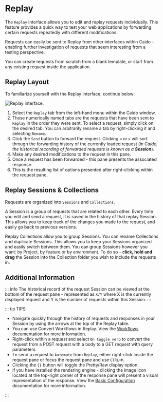 # Replay

The `Replay` interface allows you to edit and replay requests individually. This feature provides a quick way to test your web applications by forwarding certain requests repeatedly with different modifications.

Requests can easily be sent to Replay from other interfaces within Caido - enabling further investigation of requests that seem interesting from a testing perspective.

You can create requests from scratch from a blank template, or start from any existing request inside the application.

## Replay Layout

To familiarize yourself with the Replay interface, continue below:

<img alt="Replay interface." src="/_images/replay_interface.png" center/>

1. Select the `Replay` tab from the left-hand menu within the Caido window.
2. These numerically named tabs are the requests that have been sent to `Replay` in the order they were sent. To select a request, simply click on the desired tab. You can arbitrarily rename a tab by right-clicking it and selecting `Rename`.
3. Click the `Send` button to forward the request. Clicking `<` or `>` will sort through the forwarding history of the currently loaded request (_in Caido, the historical recording of forwarded requests is known as a **Session**_).
4. Make any desired modifications to the request in this pane.
5. Once a request has been forwarded - this pane presents the associated response.
6. This is the resulting list of options presented after right-clicking within the request pane.

## Replay Sessions & Collections

Requests are organized into `Sessions` and `Collections`.

A Session is a group of requests that are related to each other. Every time you edit and send a request, it is saved in the history of that replay Session. This allows you to keep track of the changes you made to the request, and easily go back to previous versions.

Replay Collections allow you to group Sessions. You can rename Collections and duplicate Sessions. This allows you to keep your Sessions organized and easily switch between them. You can group Sessions however you want: by Project, by feature or by environment. To do so - **click, hold and drag** the Session into the Collection folder you wish to include the requests in.

## Additional Information

::: info
The historical record of the request Session can be viewed at the bottom of the request pane - represented as `X/Y` where X is the currently displayed request and Y is the number of requests within this Session.
:::

::: tip TIPS

- Navigate quickly through the history of requests and responses in your Session by using the arrows at the top of the Replay table.
- You can use Convert Workflows in Replay. View the [Workflows](/concepts/workflows_intro.md) documentation for more information.
- Right-click within a request and select `On toggle verb` to convert the request from a POST request with a body to a GET request with query parameters.
- To send a request to `Automate` from `Replay`, either right-click inside the request pane or focus the request pane and use `CTRL+M`.
- Clicking the `{}` button will toggle the Pretty/Raw display option.
- If you have installed the rendering engine - clicking the image icon located at the top-right corner of the response pane will present a visual representation of the response. View the [Basic Configuration](/quickstart/beginner_guide/setup/config.md) documentation for more information.

:::
